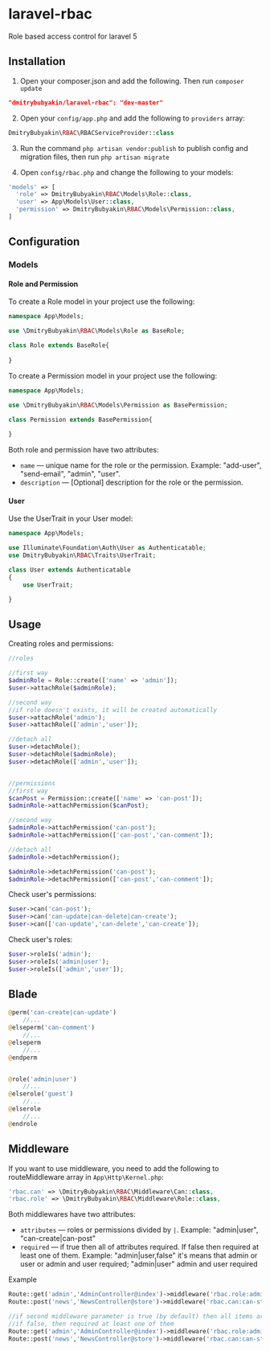 # laravel-rbac
Role based access control for laravel 5

## Installation

1) Open your composer.json and add the following. Then run `composer update`

```json
"dmitrybubyakin/laravel-rbac": "dev-master"
```

2) Open your `config/app.php` and add the following to `providers` array:

```php
DmitryBubyakin\RBAC\RBACServiceProvider::class
```

3) Run the command `php artisan vendor:publish` to publish config and migration files, then run `php artisan migrate`

4) Open `config/rbac.php` and change the following to your models:

```php
'models' => [
  'role' => DmitryBubyakin\RBAC\Models\Role::class,
  'user' => App\Models\User::class,
  'permission' => DmitryBubyakin\RBAC\Models\Permission::class,
]
```

## Configuration

### Models

#### Role and Permission

To create a Role model in your project use the following:

```php
namespace App\Models;

use \DmitryBubyakin\RBAC\Models\Role as BaseRole;

class Role extends BaseRole{
	
}
```

To create a Permission model in your project use the following:

```php
namespace App\Models;

use \DmitryBubyakin\RBAC\Models\Permission as BasePermission;

class Permission extends BasePermission{
	
}
```

Both role and permission have two attributes:
 - `name` &mdash; unique name for the role or the permission. Example: "add-user", "send-email", "admin", "user".
 - `description` &mdash; [Optional] description for the role or the permission.

#### User

Use the UserTrait in your User model:

```php
namespace App\Models;

use Illuminate\Foundation\Auth\User as Authenticatable;
use DmitryBubyakin\RBAC\Traits\UserTrait;

class User extends Authenticatable
{
    use UserTrait;

}
```

## Usage

Creating roles and permissions:

```php
//roles

//first way
$adminRole = Role::create(['name' => 'admin']);
$user->attachRole($adminRole);

//second way
//if role doesn't exists, it will be created automatically
$user->attachRole('admin');
$user->attachRole(['admin','user']);

//detach all
$user->detachRole();
$user->detachRole($adminRole);
$user->detachRole(['admin','user']);


//permissions
//first way
$canPost = Permission::create(['name' => 'can-post']);
$adminRole->attachPermission($canPost);

//second way
$adminRole->attachPermission('can-post');
$adminRole->attachPermission(['can-post','can-comment']);

//detach all
$adminRole->detachPermission();

$adminRole->detachPermission('can-post');
$adminRole->detachPermission(['can-post','can-comment']);


```

Check user's permissions:

```php
$user->can('can-post');
$user->can('can-update|can-delete|can-create');
$user->can(['can-update','can-delete','can-create']);
```

Check user's roles:

```php
$user->roleIs('admin');
$user->roleIs('admin|user');
$user->roleIs(['admin','user']);
```

## Blade

```php
@perm('can-create|can-update')
	//...
@elseperm('can-comment')
	//...
@elseperm
	//...
@endperm


@role('admin|user')
	//...
@elserole('guest')
	//...
@elserole
	//...
@endrole
```

## Middleware

If you want to use middleware, you need to add the following to routeMiddleware array in `App\Http\Kernel.php`:
```php
'rbac.can' => \DmitryBubyakin\RBAC\Middleware\Can::class,
'rbac.role' => \DmitryBubyakin\RBAC\Middleware\Role::class,
```

Both middlewares have two attributes:
 - `attributes` &mdash; roles or permissions divided by `|`. Example: "admin|user", "can-create|can-post"
 - `required` &mdash; if true then all of attributes required. If false then required at least one of them. Example: "admin|user,false" it's means that admin or user or admin and user required; "admin|user" admin and user required

Example

```php
Route::get('admin','AdminController@index')->middleware('rbac.role:admin|student');
Route::post('news','NewsController@store')->middleware('rbac.can:can-store|can-comment','rbac.role:admin');

//if second middleware parameter is true (by default) then all items are required
//if false, then required at least one of them
Route::get('admin','AdminController@index')->middleware('rbac.role:admin|student,true');
Route::post('news','NewsController@store')->middleware('rbac.can:can-store|can-comment,true');
```